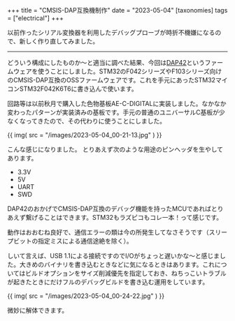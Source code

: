 +++
title = "CMSIS-DAP互換機制作"
date = "2023-05-04"
[taxonomies]
tags = ["electrical"]
+++

以前作ったシリアル変換器を利用したデバッグプローブが時折不機嫌になるので、新しく作り直してみました。

---

どういう構成にしたものか〜と適当に調べた結果、今回は[DAP42](https://github.com/devanlai/dap42)というファームウェアを使うことにしました。STM32のF042シリーズやF103シリーズ向けのCMSIS-DAP互換のOSSファームウェアです。これを手元にあったSTM32マイコンSTM32F042K6T6に書き込んで使います。

回路等は以前秋月で購入した色物基板AE-C-DIGITALに実装しました。なかなか変わったパターンが実装済みの基板です。手元の普通のユニバーサルC基板が少なくなってきたので、その代わりに使うことにしました。

{{ img( src = "/images/2023-05-04_00-21-13.jpg" ) }}

こんな感じになりました。
とりあえず次のような用途のピンヘッダを生やしてあります。

- 3.3V
- 5V
- UART
- SWD

DAP42のおかげでCMSIS-DAP互換のデバッグ機能を持ったMCUであればとりあえず繋げることはできます。STM32もラズピコもコレ一本！って感じです。

動作はおおむね良好で、通信エラーの類は今の所発生してなさそうです（スリープビットの指定ミスによる通信途絶を除く）。

しいて言えば、USB 1.1による接続ですのでI/Oがちょっと遅いかな〜と感じました。大きめのバイナリを書き込むときなどに気になるときはあります。これについてはビルドオプションをサイズ削減優先を指定しておき、ねちっこいトラブルが起きたときにだけフルのデバッグビルドを書き込む運用をしています。

{{ img( src = "/images/2023-05-04_00-24-22.jpg" ) }}

微妙に解体できます。
